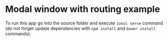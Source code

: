 # Modal window with routing example

To run this app go into the source folder and execute `ionic serve` command (do not forget update dependencies with
`npm install` and `bower install` commands).